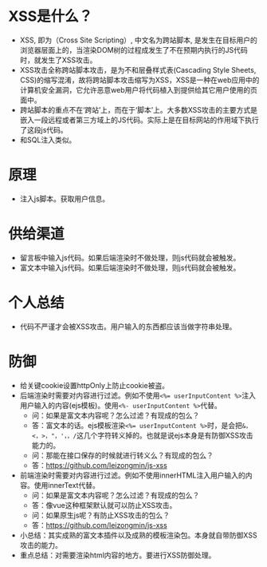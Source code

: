# XSS是什么？
* XSS, 即为（Cross Site Scripting）, 中文名为跨站脚本, 是发生在目标用户的浏览器层面上的，当渲染DOM树的过程成发生了不在预期内执行的JS代码时，就发生了XSS攻击。
* XSS攻击全称跨站脚本攻击，是为不和层叠样式表(Cascading Style Sheets, CSS)的缩写混淆，故将跨站脚本攻击缩写为XSS，XSS是一种在web应用中的计算机安全漏洞，它允许恶意web用户将代码植入到提供给其它用户使用的页面中。
* 跨站脚本的重点不在‘跨站’上，而在于‘脚本’上。大多数XSS攻击的主要方式是嵌入一段远程或者第三方域上的JS代码。实际上是在目标网站的作用域下执行了这段js代码。
* 和SQL注入类似。

# 原理
* 注入js脚本。获取用户信息。

# 供给渠道
* 留言板中输入js代码。如果后端渲染时不做处理，则js代码就会被触发。
* 富文本中输入js代码。如果后端渲染时不做处理，则js代码就会被触发。

# 个人总结
* 代码不严谨才会被XSS攻击。用户输入的东西都应该当做字符串处理。

# 防御
* 给关键cookie设置httpOnly上防止cookie被盗。
* 后端渲染时需要对内容进行过滤。例如不使用```<%= userInputContent %>```注入用户输入的内容(ejs模板)。使用```<%- userInputContent %>```代替。
    - 问：如果是富文本内容呢？怎么过滤？有现成的包么？
    - 答：富文本的话。ejs模板渲染```<%= userInputContent %>```时，是会把```&，<，>，"，'，，/```这几个字符转义掉的。也就是说ejs本身是有防御XSS攻击能力的。
    - 问：那能在接口保存的时候就进行转义么？有现成的包么？
    - 答：https://github.com/leizongmin/js-xss
* 前端渲染时需要对内容进行过滤。例如不使用innerHTML注入用户输入的内容。使用innerText代替。
    - 问：如果是富文本内容呢？怎么过滤？有现成的包么？
    - 答：像vue这种框架默认就可以防止XSS攻击。
    - 问：如果原生js呢？有防止XSS攻击的包么？
    - 答：https://github.com/leizongmin/js-xss
* 小总结：其实成熟的富文本插件以及成熟的模板渲染包。本身就自带防御XSS攻击的能力。
* 重点总结：对需要渲染html内容的地方。要进行XSS防御处理。
